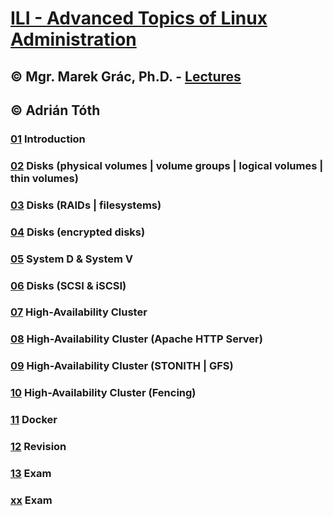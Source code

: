 # [ILI - Advanced Topics of Linux Administration](https://www.fit.vutbr.cz/study/courses/index.php.en?id=12162)

## © Mgr. Marek Grác, Ph.D. - [Lectures](http://tinyurl.com/redhat-ili)

## © Adrián Tóth
### [01](https://github.com/europ/VUTBR-FIT-ILI/blob/master/exercises/01.md) Introduction
### [02](https://github.com/europ/VUTBR-FIT-ILI/blob/master/exercises/02.md) Disks (physical volumes | volume groups | logical volumes | thin volumes)
### [03](https://github.com/europ/VUTBR-FIT-ILI/blob/master/exercises/03.md) Disks (RAIDs | filesystems)
### [04](https://github.com/europ/VUTBR-FIT-ILI/blob/master/exercises/04.md) Disks (encrypted disks)
### [05](https://github.com/europ/VUTBR-FIT-ILI/blob/master/exercises/05.md) System D & System V
### [06](https://github.com/europ/VUTBR-FIT-ILI/blob/master/exercises/06.md) Disks (SCSI & iSCSI)
### [07](https://github.com/europ/VUTBR-FIT-ILI/blob/master/exercises/07.md) High-Availability Cluster
### [08](https://github.com/europ/VUTBR-FIT-ILI/blob/master/exercises/08.md) High-Availability Cluster (Apache HTTP Server)
### [09](https://github.com/europ/VUTBR-FIT-ILI/blob/master/exercises/09.md) High-Availability Cluster (STONITH | GFS)
### [10](https://github.com/europ/VUTBR-FIT-ILI/blob/master/exercises/10.md) High-Availability Cluster (Fencing)
### [11](https://github.com/europ/VUTBR-FIT-ILI/blob/master/exercises/11.md) Docker
### [12](https://github.com/europ/VUTBR-FIT-ILI/blob/master/exercises/12.md) Revision
### [13](https://github.com/europ/VUTBR-FIT-ILI/blob/master/exercises/13.md) Exam
### [xx](https://github.com/europ/VUTBR-FIT-ILI/blob/master/other/exam2.md) Exam
